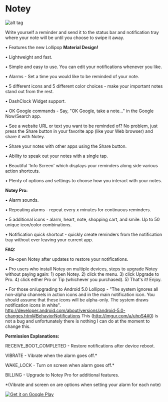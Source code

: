 # Notey
![alt tag](https://cloud.githubusercontent.com/assets/5198078/6241824/0f47dee0-b6f2-11e4-9686-20265d7a9446.png)

Write yourself a reminder and send it to the status bar and notification tray where your note will be until you choose to swipe it away. 

 
 
• Features the new Lollipop <b>Material Design!</b> 

• Lightweight and fast.  

• Simple and easy to use.  You can edit your notifications whenever you like.  

• Alarms - Set a time you would like to be reminded of your note.

• 5 different icons and 5 different color choices - make your important notes stand out from the rest. 

• DashClock Widget support.

• OK Google commands -  Say, "OK Google, take a note..." in the Google Now/Search app.

• See a website URL or text you want to be reminded of? No problem, just press the Share button in your favorite app (like your Web browser) and share it with Notey.

• Share your notes with other apps using the Share button.

• Ability to speak out your notes with a single tap.

• Beautiful 'Info Screen' which displays your reminders along side various action shortcuts.

• Plenty of options and settings to choose how you interact with your notes.




<b>Notey Pro:</b>

• Alarm sounds.

• Repeating alarms - repeat every x minutes for continuous reminders.

• 5 additional icons - alarm, heart, note, shopping cart, and smile. Up to 50 unique icon/color combinations.

• Notification quick shortcut - quickly create reminders from the notification tray without ever leaving your current app.




<b>FAQ:</b>

• Re-open Notey after updates to restore your notifications.

• Pro users who install Notey on multiple devices, steps to upgrade Notey without paying again: 1) open Notey. 2) click the menu. 3) click Upgrade to Pro. 4) click either Pro or Tip (whichever you purchased). 5) That's it! Enjoy.

• For those on/upgrading to Android 5.0 Lollipop - "The system ignores all non-alpha channels in action icons and in the main notification icon. You should assume that these icons will be alpha-only. The system draws notification icons in white".
http://developer.android.com/about/versions/android-5.0-changes.html#BehaviorNotifications
This (http://imgur.com/a/uhpS4#0) is not a bug and unfortunately there is nothing I can do at the moment to change this.



<b>Permission Explanations:</b>

RECEIVE_BOOT_COMPLETED - Restore notifications after device reboot.

VIBRATE - Vibrate when the alarm goes off.*  

WAKE_LOCK - Turn on screen when alarm goes off.*

BILLING - Upgrade to Notey Pro for additional features.

*(Vibrate and screen on are options when setting your alarm for each note)


<a href="https://play.google.com/store/apps/details?id=thomas.jonathan.notey">
  <img alt="Get it on Google Play"
       src="https://developer.android.com/images/brand/en_generic_rgb_wo_60.png" />
</a>
